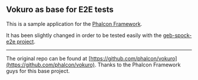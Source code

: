 ## Vokuro as base for E2E tests

This is a sample application for the [Phalcon Framework](https://github.com/phalcon/cphalcon).

It has been slightly changed in order to be tested easily with the [geb-spock-e2e project](https://github.com/gopejavi/geb-spock-e2e).

_________________________

The original repo can be found at [https://github.com/phalcon/vokuro](https://github.com/phalcon/vokuro). Thanks to the Phalcon Framework guys for this base project.
